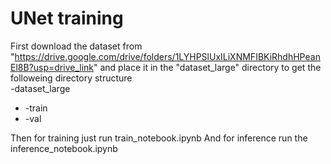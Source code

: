 # UNet training
First download the dataset from "https://drive.google.com/drive/folders/1LYHPSlUxILiXNMFIBKiRhdhHPeanEl8B?usp=drive_link" and place it in the "dataset_large" directory to get the followeing directory structure<br>
-dataset_large <br>
*   -train <br>
*   -val <br>

Then for training just run train_notebook.ipynb
And for inference run the inference_notebook.ipynb